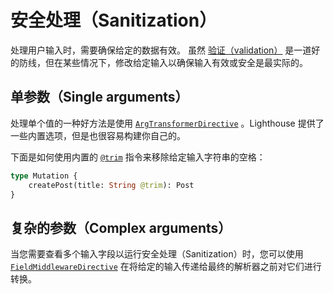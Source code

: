 # 安全处理（Sanitization）

处理用户输入时，需要确保给定的数据有效。
虽然 [验证（validation）](validation) 是一道好的防线，但在某些情况下，修改给定输入以确保输入有效或安全是最实际的。

## 单参数（Single arguments）

处理单个值的一种好方法是使用 [`ArgTransformerDirective`](../custom-directives/argument-directives.md#argtransformerdirective) 。Lighthouse 提供了一些内置选项，但是也很容易构建你自己的。

下面是如何使用内置的 [`@trim`](../api-reference/directives.md#trim) 指令来移除给定输入字符串的空格：

```graphql
type Mutation {
    createPost(title: String @trim): Post
}
```

## 复杂的参数（Complex arguments）

当您需要查看多个输入字段以运行安全处理（Sanitization）时，您可以使用 [`FieldMiddlewareDirective`](../custom-directives/field-directives.md#fieldmiddleware) 在将给定的输入传递给最终的解析器之前对它们进行转换。
